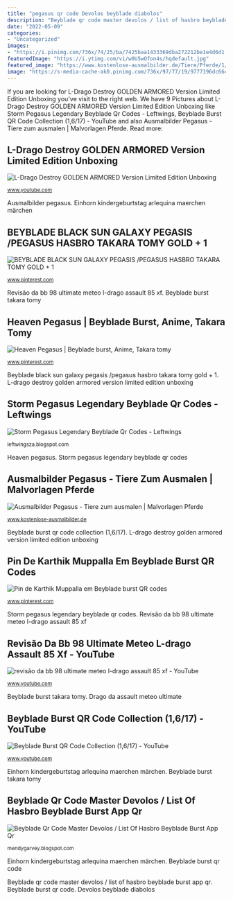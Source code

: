 ```yaml
---
title: "pegasus qr code Devolos beyblade diabolos"
description: "Beyblade qr code master devolos / list of hasbro beyblade burst app qr"
date: "2022-05-09"
categories:
- "Uncategorized"
images:
- "https://i.pinimg.com/736x/74/25/ba/7425baa1433369dba272212be1e4d6d1.jpg"
featuredImage: "https://i.ytimg.com/vi/w0U5wOfon4s/hqdefault.jpg"
featured_image: "https://www.kostenlose-ausmalbilder.de/Tiere/Pferde/1/Pegasus.jpg"
image: "https://s-media-cache-ak0.pinimg.com/736x/97/77/19/9777196dc66cba6da7c0e87c54f6fbea.jpg"
---
```


If you are looking for L-Drago Destroy GOLDEN ARMORED Version Limited Edition Unboxing you've visit to the right web. We have 9 Pictures about L-Drago Destroy GOLDEN ARMORED Version Limited Edition Unboxing like Storm Pegasus Legendary Beyblade Qr Codes - Leftwings, Beyblade Burst QR Code Collection (1,6/17) - YouTube and also Ausmalbilder Pegasus - Tiere zum ausmalen | Malvorlagen Pferde. Read more:

## L-Drago Destroy GOLDEN ARMORED Version Limited Edition Unboxing

![L-Drago Destroy GOLDEN ARMORED Version Limited Edition Unboxing](https://i.ytimg.com/vi/lSGwa2W8GkY/maxresdefault.jpg "Beyblade burst takara tomy")

<small>www.youtube.com</small>

Ausmalbilder pegasus. Einhorn kindergeburtstag arlequina maerchen märchen

## BEYBLADE BLACK SUN GALAXY PEGASIS /PEGASUS HASBRO TAKARA TOMY GOLD + 1

![BEYBLADE BLACK SUN GALAXY PEGASIS /PEGASUS HASBRO TAKARA TOMY GOLD + 1](https://s-media-cache-ak0.pinimg.com/736x/97/77/19/9777196dc66cba6da7c0e87c54f6fbea.jpg "Beyblade burst takara tomy")

<small>www.pinterest.com</small>

Revisão da bb 98 ultimate meteo l-drago assault 85 xf. Beyblade burst takara tomy

## Heaven Pegasus | Beyblade Burst, Anime, Takara Tomy

![Heaven Pegasus | Beyblade burst, Anime, Takara tomy](https://i.pinimg.com/originals/c5/bc/35/c5bc35867b701842f4bbe7edb3373d0b.jpg "Beyblade burst qr code collection (1,6/17)")

<small>www.pinterest.com</small>

Beyblade black sun galaxy pegasis /pegasus hasbro takara tomy gold + 1. L-drago destroy golden armored version limited edition unboxing

## Storm Pegasus Legendary Beyblade Qr Codes - Leftwings

![Storm Pegasus Legendary Beyblade Qr Codes - Leftwings](https://lh5.googleusercontent.com/proxy/17nXeGrRnAsQ17pORxuFzwugKqLa7Wqzlpl6m3YmA0kzs0TvNivNFLkoETWJedCqDatfy_iV-9kRBmVSDxEFJ42d5yhsw747GQ25Hlg6yqO-HFemKcmrbAefCC9hZIFibwkN85rbVWqi3sCkPbI-Vavi5V3h_yDEi5xNfwLPd15cgnu2R9NjyFItMjHtsA=w1200-h630-p-k-no-nu "Heaven pegasus")

<small>leftwingsza.blogspot.com</small>

Heaven pegasus. Storm pegasus legendary beyblade qr codes

## Ausmalbilder Pegasus - Tiere Zum Ausmalen | Malvorlagen Pferde

![Ausmalbilder Pegasus - Tiere zum ausmalen | Malvorlagen Pferde](https://www.kostenlose-ausmalbilder.de/Tiere/Pferde/1/Pegasus.jpg "Beyblade pegasus pegasis tomy takara")

<small>www.kostenlose-ausmalbilder.de</small>

Beyblade burst qr code collection (1,6/17). L-drago destroy golden armored version limited edition unboxing

## Pin De Karthik Muppalla Em Beyblade Burst QR Codes

![Pin de Karthik Muppalla em Beyblade burst QR codes](https://i.pinimg.com/736x/74/25/ba/7425baa1433369dba272212be1e4d6d1.jpg "Heaven pegasus")

<small>www.pinterest.com</small>

Storm pegasus legendary beyblade qr codes. Revisão da bb 98 ultimate meteo l-drago assault 85 xf

## Revisão Da Bb 98 Ultimate Meteo L-drago Assault 85 Xf - YouTube

![revisão da bb 98 ultimate meteo l-drago assault 85 xf - YouTube](http://i.ytimg.com/vi/D8Nb_IUQ60c/maxresdefault.jpg "Revisão da bb 98 ultimate meteo l-drago assault 85 xf")

<small>www.youtube.com</small>

Beyblade burst takara tomy. Drago da assault meteo ultimate

## Beyblade Burst QR Code Collection (1,6/17) - YouTube

![Beyblade Burst QR Code Collection (1,6/17) - YouTube](https://i.ytimg.com/vi/w0U5wOfon4s/hqdefault.jpg "Pin de karthik muppalla em beyblade burst qr codes")

<small>www.youtube.com</small>

Einhorn kindergeburtstag arlequina maerchen märchen. Beyblade burst takara tomy

## Beyblade Qr Code Master Devolos / List Of Hasbro Beyblade Burst App Qr

![Beyblade Qr Code Master Devolos / List Of Hasbro Beyblade Burst App Qr](http://www.beybladeworld.net/bbw/media/rokgallery/f/f9d506e7-41a7-40e2-ef3a-0a357b1d5643/91069d51-d342-4546-d523-0f6cf52c0200.png "Heaven pegasus")

<small>mendygarvey.blogspot.com</small>

Einhorn kindergeburtstag arlequina maerchen märchen. Beyblade burst qr code

Beyblade qr code master devolos / list of hasbro beyblade burst app qr. Beyblade burst qr code. Devolos beyblade diabolos
